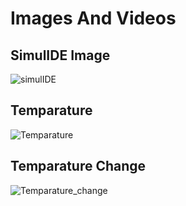 # Images And Videos
## SimulIDE Image
![simulIDE](https://user-images.githubusercontent.com/94158848/144254210-aaa70728-a119-4f53-a499-2c0c43f388d1.png)


## Temparature
![Temparature](https://user-images.githubusercontent.com/94158848/144263041-c1777881-a6ca-4c2d-b581-320923480e32.png)

## Temparature Change 
![Temparature_change](https://user-images.githubusercontent.com/94158848/144262987-b04ab876-d47b-4029-ace9-876d5ba969ce.png)



